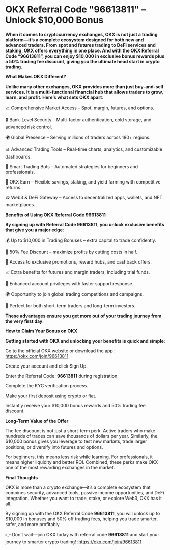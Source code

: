 # OKX Referral Code "96613811" – Unlock $10,000 Bonus 

**When it comes to cryptocurrency exchanges, OKX is not just a trading platform—it’s a complete ecosystem designed for both new and advanced traders. From spot and futures trading to DeFi services and staking, OKX offers everything in one place. And with the OKX Referral Code “96613811”, you can enjoy $10,000 in exclusive bonus rewards plus a 50% trading fee discount, giving you the ultimate head start in crypto trading**.

**What Makes OKX Different?**

**Unlike many other exchanges, OKX provides more than just buy-and-sell services. It is a multi-functional financial hub that allows traders to grow, learn, and profit. Here’s what sets OKX apart**:

📈 Comprehensive Market Access – Spot, margin, futures, and options.

🔒 Bank-Level Security – Multi-factor authentication, cold storage, and advanced risk control.

🌍 Global Presence – Serving millions of traders across 180+ regions.

📊 Advanced Trading Tools – Real-time charts, analytics, and customizable dashboards.

🤖 Smart Trading Bots – Automated strategies for beginners and professionals.

💎 OKX Earn – Flexible savings, staking, and yield farming with competitive returns.

🪙 Web3 & DeFi Gateway – Access to decentralized apps, wallets, and NFT marketplaces.

**Benefits of Using OKX Referral Code 96613811**

**By signing up with Referral Code 96613811, you unlock exclusive benefits that give you a major edge**:

💰 Up to $10,000 in Trading Bonuses – extra capital to trade confidently.

💸 50% Fee Discount – maximize profits by cutting costs in half.

🎁 Access to exclusive promotions, reward hubs, and cashback offers.

📈 Extra benefits for futures and margin traders, including trial funds.

🔐 Enhanced account privileges with faster support response.

🌍 Opportunity to join global trading competitions and campaigns.

🤝 Perfect for both short-term traders and long-term investors.

**These advantages ensure you get more out of your trading journey from the very first day**.

**How to Claim Your Bonus on OKX**

**Getting started with OKX and unlocking your benefits is quick and simple**:

Go to the official OKX website or download the app  : https://okx.com/join/96613811

Create your account and click Sign Up.

Enter the Referral Code: **96613811** during registration.

Complete the KYC verification process.

Make your first deposit using crypto or fiat.

Instantly receive your $10,000 bonus rewards and 50% trading fee discount.

**Long-Term Value of the Offer**

The fee discount is not just a short-term perk. Active traders who make hundreds of trades can save thousands of dollars per year. Similarly, the $10,000 bonus gives you leverage to test new markets, trade larger positions, or diversify into futures and options.

For beginners, this means less risk while learning. For professionals, it means higher liquidity and better ROI. Combined, these perks make OKX one of the most rewarding exchanges in the market.

**Final Thoughts**

OKX is more than a crypto exchange—it’s a complete ecosystem that combines security, advanced tools, passive income opportunities, and DeFi integration. Whether you want to trade, stake, or explore Web3, OKX has it all.

By signing up with the OKX Referral Code **96613811**, you will unlock up to $10,000 in bonuses and 50% off trading fees, helping you trade smarter, safer, and more profitably.

👉 Don’t wait—join OKX today with referral code **96613811** and start your journey to smarter crypto trading!  :https://okx.com/join/96613811
